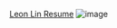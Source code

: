 [Leon Lin Resume](examples/resume_en.pdf)
![image](https://github.com/user-attachments/assets/5149a3af-bbba-4e10-9972-d939b84058fe)


